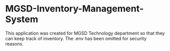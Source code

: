 # MGSD-Inventory-Management-System
This application was created for MGSD Technology department so that they can keep track of inventory. The .env has been omitted for security reasons.
